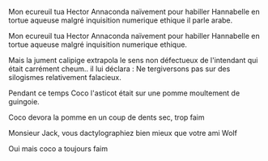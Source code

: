 Mon ecureuil tua Hector Annaconda naïvement pour habiller Hannabelle en tortue aqueuse malgré inquisition numerique ethique il parle arabe.

Mon ecureuil tua Hector Annaconda naïvement pour habiller Hannabelle en tortue aqueuse malgré inquisition numerique ethique.


Mais la jument calipige extrapola le sens non défectueux de l'intendant qui était carrément cheum.. il lui déclara : Ne tergiversons pas sur des silogismes relativement falacieux.

Pendant ce temps Coco l'asticot était sur une pomme moultement de guingoie. 

Coco devora la pomme en un coup de dents sec, trop faim

Monsieur Jack, vous dactylographiez bien mieux que votre ami Wolf

Oui mais coco a toujours faim
